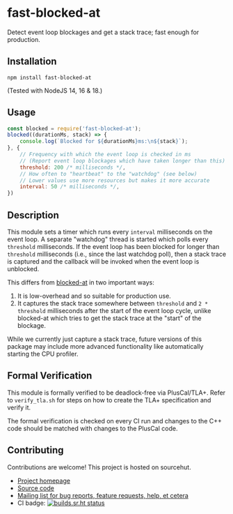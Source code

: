 # fast-blocked-at

Detect event loop blockages and get a stack trace; fast enough for production.

## Installation

```
npm install fast-blocked-at
```
(Tested with NodeJS 14, 16 & 18.)

## Usage

```javascript
const blocked = require('fast-blocked-at');
blocked((durationMs, stack) => {
    console.log(`Blocked for ${durationMs}ms:\n${stack}`);
}, {
    // Frequency with which the event loop is checked in ms
    // (Report event loop blockages which have taken longer than this)
    threshold: 200 /* milliseconds */,
    // How often to "heartbeat" to the "watchdog" (see below)
    // Lower values use more resources but makes it more accurate
    interval: 50 /* milliseconds */,
})
```

## Description

This module sets a timer which runs every `interval` milliseconds on the
event loop. A separate "watchdog" thread is started which polls every
`threshold` milliseconds. If the event loop has been blocked for longer
than `threshold` milliseconds (i.e., since the last watchdog poll), then
a stack trace is captured and the callback will be invoked when the
event loop is unblocked.

This differs from [blocked-at][ba] in two important ways:

1. It is low-overhead and so suitable for production use.
2. It captures the stack trace somewhere between `threshold` and `2 *
   threshold` milliseconds after the start of the event loop cycle,
   unlike blocked-at which tries to get the stack trace at the "start"
   of the blockage.

While we currently just capture a stack trace, future versions of this package
may include more advanced functionality like automatically starting the CPU
profiler.

[ba]: https://github.com/naugtur/blocked-at

## Formal Verification

This module is formally verified to be deadlock-free via PlusCal/TLA+. Refer to
`verify_tla.sh` for steps on how to create the TLA+ specification and verify it.

The formal verification is checked on every CI run and changes to the C++ code
should be matched with changes to the PlusCal code.

## Contributing

Contributions are welcome! This project is hosted on sourcehut.

* [Project homepage](https://sr.ht/~kvakil/fast-blocked-at/)
* [Source code](https://git.sr.ht/~kvakil/fast-blocked-at)
* [Mailing list for bug reports, feature requests, help, et cetera](https://lists.sr.ht/~kvakil/fast-blocked-at-discuss)
* CI badge: [![builds.sr.ht status](https://builds.sr.ht/~kvakil/fast-blocked-at.svg)](https://builds.sr.ht/~kvakil/fast-blocked-at?)
